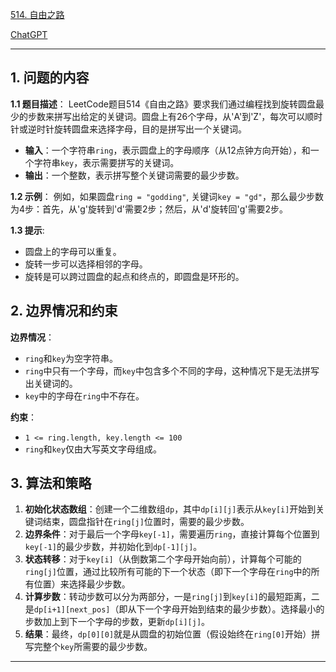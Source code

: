 [514. 自由之路](https://leetcode.cn/problems/freedom-trail)

[ChatGPT](https://chat.openai.com/share/b210ecdf-f31b-4af8-ae1d-e8e446b73467)

---

## 1. 问题的内容
**1.1 题目描述**：
LeetCode题目514《自由之路》要求我们通过编程找到旋转圆盘最少的步数来拼写出给定的关键词。圆盘上有26个字母，从'A'到'Z'，每次可以顺时针或逆时针旋转圆盘来选择字母，目的是拼写出一个关键词。

- **输入**：一个字符串`ring`，表示圆盘上的字母顺序（从12点钟方向开始），和一个字符串`key`，表示需要拼写的关键词。
- **输出**：一个整数，表示拼写整个关键词需要的最少步数。

**1.2 示例**：
例如，如果圆盘`ring = "godding"`, 关键词`key = "gd"`，那么最少步数为4步：首先，从'g'旋转到'd'需要2步；然后，从'd'旋转回'g'需要2步。

**1.3 提示**:
- 圆盘上的字母可以重复。
- 旋转一步可以选择相邻的字母。
- 旋转是可以跨过圆盘的起点和终点的，即圆盘是环形的。


## 2. 边界情况和约束
**边界情况**：

- `ring`和`key`为空字符串。
- `ring`中只有一个字母，而`key`中包含多个不同的字母，这种情况下是无法拼写出关键词的。
- `key`中的字母在`ring`中不存在。

**约束**：

- `1 <= ring.length, key.length <= 100`
- `ring`和`key`仅由大写英文字母组成。


## 3. 算法和策略

1. **初始化状态数组**：创建一个二维数组`dp`，其中`dp[i][j]`表示从`key[i]`开始到关键词结束，圆盘指针在`ring[j]`位置时，需要的最少步数。
2. **边界条件**：对于最后一个字母`key[-1]`，需要遍历`ring`，直接计算每个位置到`key[-1]`的最少步数，并初始化到`dp[-1][j]`。
3. **状态转移**：对于`key[i]`（从倒数第二个字母开始向前），计算每个可能的`ring[j]`位置，通过比较所有可能的下一个状态（即下一个字母在`ring`中的所有位置）来选择最少步数。
4. **计算步数**：转动步数可以分为两部分，一是`ring[j]`到`key[i]`的最短距离，二是`dp[i+1][next_pos]`（即从下一个字母开始到结束的最少步数）。选择最小的步数加上到下一个字母的步数，更新`dp[i][j]`。
5. **结果**：最终，`dp[0][0]`就是从圆盘的初始位置（假设始终在`ring[0]`开始）拼写完整个`key`所需要的最少步数。
---

